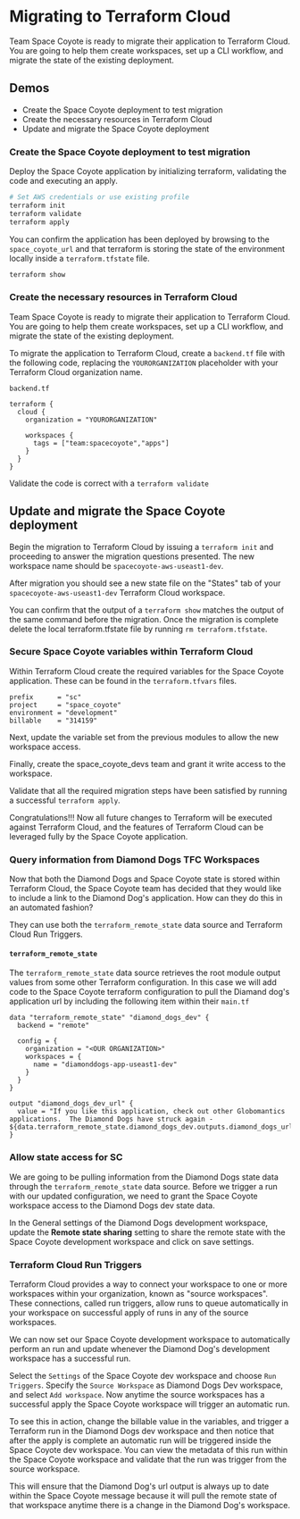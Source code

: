 # Migrating to Terraform Cloud

Team Space Coyote is ready to migrate their application to Terraform Cloud. You are going to help them create workspaces, set up a CLI workflow, and migrate the state of the existing deployment.

## Demos

- Create the Space Coyote deployment to test migration
- Create the necessary resources in Terraform Cloud
- Update and migrate the Space Coyote deployment

### Create the Space Coyote deployment to test migration

Deploy the Space Coyote application by initializing terraform, validating the code and executing an apply.

```bash
# Set AWS credentials or use existing profile
terraform init
terraform validate
terraform apply
```

You can confirm the application has been deployed by browsing to the `space_coyote_url` and that terraform is storing the state of the environment locally inside a `terraform.tfstate` file.

```bash
terraform show
```

### Create the necessary resources in Terraform Cloud

Team Space Coyote is ready to migrate their application to Terraform Cloud. You are going to help them create workspaces, set up a CLI workflow, and migrate the state of the existing deployment.

To migrate the application to Terraform Cloud, create a `backend.tf` file with the following code, replacing the `YOURORGANIZATION` placeholder with your Terraform Cloud organization name.

`backend.tf`

```hcl
terraform {
  cloud {
    organization = "YOURORGANIZATION"

    workspaces {
      tags = ["team:spacecoyote","apps"]
    }
  }
}
```

Validate the code is correct with a `terraform validate`

## Update and migrate the Space Coyote deployment

Begin the migration to Terraform Cloud by issuing a `terraform init` and proceeding to answer the migration questions presented. The new workspace name should be `spacecoyote-aws-useast1-dev`.

After migration you should see a new state file on the "States" tab of your `spacecoyote-aws-useast1-dev` Terraform Cloud workspace.

You can confirm that the output of a `terraform show` matches the output of the same command before the migration. Once the migration is complete delete the local terraform.tfstate file by running `rm terraform.tfstate`.

### Secure Space Coyote variables within Terraform Cloud

Within Terraform Cloud create the required variables for the Space Coyote application.  These can be found in the `terraform.tfvars` files.

```hcl
prefix      = "sc"
project     = "space_coyote"
environment = "development"
billable    = "314159"
```

Next, update the variable set from the previous modules to allow the new workspace access.

Finally, create the space_coyote_devs team and grant it write access to the workspace.

Validate that all the required migration steps have been satisfied by running a successful `terraform apply`.

Congratulations!!!  Now all future changes to Terraform will be executed against Terraform Cloud, and the features of Terraform Cloud can be leveraged fully by the Space Coyote application.

### Query information from Diamond Dogs TFC Workspaces

Now that both the Diamond Dogs and Space Coyote state is stored within Terraform Cloud, the Space Coyote team has decided that they would like to include a link to the Diamond Dog's application.  How can they do this in an automated fashion?

They can use both the `terraform_remote_state` data source and Terraform Cloud Run Triggers.

#### `terraform_remote_state`

The `terraform_remote_state` data source retrieves the root module output values from some other Terraform configuration.  In this case we will add code to the Space Coyote terraform configuration to pull the Diamand dog's application url by including the following item within their `main.tf`

```hcl
data "terraform_remote_state" "diamond_dogs_dev" {
  backend = "remote"

  config = {
    organization = "<OUR ORGANIZATION>"
    workspaces = {
      name = "diamonddogs-app-useast1-dev"
    }
  }
}

output "diamond_dogs_dev_url" {
  value = "If you like this application, check out other Globomantics applications.  The Diamond Dogs have struck again - ${data.terraform_remote_state.diamond_dogs_dev.outputs.diamond_dogs_url}"
}
```

### Allow state access for SC

We are going to be pulling information from the Diamond Dogs state data through the `terraform_remote_state` data source. Before we trigger a run with our updated configuration, we need to grant the Space Coyote workspace access to the Diamond Dogs dev state data.

In the General settings of the Diamond Dogs development workspace, update the **Remote state sharing** setting to share the remote state with the Space Coyote development workspace and click on save settings.

### Terraform Cloud Run Triggers

Terraform Cloud provides a way to connect your workspace to one or more workspaces within your organization, known as "source workspaces". These connections, called run triggers, allow runs to queue automatically in your workspace on successful apply of runs in any of the source workspaces.

We can now set our Space Coyote development workspace to automatically perform an run and update whenever the Diamond Dog's development workspace has a successful run.

Select the `Settings` of the Space Coyote dev workspace and choose `Run Triggers`.  Specify the `Source Workspace` as Diamond Dogs Dev workspace, and select `Add workspace`.  Now anytime the source workspaces has a successful apply the Space Coyote workspace will trigger an automatic run.  

To see this in action, change the billable value in the variables, and trigger a Terraform run in the Diamond Dogs dev workspace and then notice that after the apply is complete an automatic run will be triggered inside the Space Coyote dev workspace.  You can view the metadata of this run within the Space Coyote workspace and validate that the run was trigger from the source workspace.

This will ensure that the Diamond Dog's url output is always up to date within the Space Coyote message because it will pull the remote state of that workspace anytime there is a change in the Diamond Dog's workspace.

